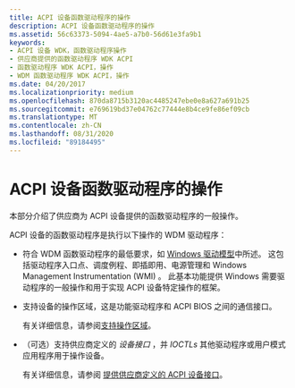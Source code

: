 ```yaml
---
title: ACPI 设备函数驱动程序的操作
description: ACPI 设备函数驱动程序的操作
ms.assetid: 56c63373-5094-4ae5-a7b0-56d61e3fa9b1
keywords:
- ACPI 设备 WDK，函数驱动程序操作
- 供应商提供的函数驱动程序 WDK ACPI
- 函数驱动程序 WDK ACPI，操作
- WDM 函数驱动程序 WDK ACPI，操作
ms.date: 04/20/2017
ms.localizationpriority: medium
ms.openlocfilehash: 870da8715b3120ac4485247ebe0e8a627a691b25
ms.sourcegitcommit: e769619bd37e04762c77444e8b4ce9fe86ef09cb
ms.translationtype: MT
ms.contentlocale: zh-CN
ms.lasthandoff: 08/31/2020
ms.locfileid: "89184495"
---
```

# <a name="operation-of-an-acpi-device-function-driver"></a>ACPI 设备函数驱动程序的操作





本部分介绍了供应商为 ACPI 设备提供的函数驱动程序的一般操作。

ACPI 设备的函数驱动程序是执行以下操作的 WDM 驱动程序：

-   符合 WDM 函数驱动程序的最低要求，如 [Windows 驱动模型](../kernel/introduction-to-wdm.md)中所述。 这包括驱动程序入口点、调度例程、即插即用、电源管理和 Windows Management Instrumentation (WMI) 。 此基本功能提供 Windows 需要驱动程序的一般操作和用于实现 ACPI 设备特定操作的框架。

-   支持设备的操作区域，这是功能驱动程序和 ACPI BIOS 之间的通信接口。

    有关详细信息，请参阅[支持操作区域](supporting-an-operation-region.md)。

-   （可选）支持供应商定义的 *设备接口* ，并 *IOCTLs* 其他驱动程序或用户模式应用程序用于操作设备。

    有关详细信息，请参阅 [提供供应商定义的 ACPI 设备接口](providing-a-vendor-defined-acpi-device-interface.md)。

 

